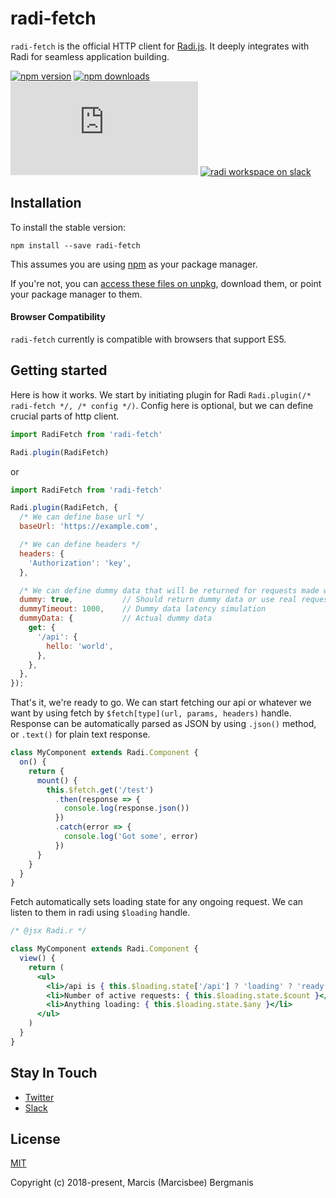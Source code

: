# radi-fetch

`radi-fetch` is the official HTTP client for [Radi.js](https://radi.js.org). It deeply integrates with Radi for seamless application building.

[![npm version](https://img.shields.io/npm/v/radi-fetch.svg?style=flat-square)](https://www.npmjs.com/package/radi-fetch)
[![npm downloads](https://img.shields.io/npm/dm/radi-fetch.svg?style=flat-square)](https://www.npmjs.com/package/radi-fetch)
[![gzip bundle size](http://img.badgesize.io/https://unpkg.com/radi-fetch@latest/dist/radi-fetch.min.js?compression=gzip&style=flat-square)](https://unpkg.com/radi-fetch@latest/dist/radi-fetch.js)
[![radi workspace on slack](https://img.shields.io/badge/slack-radijs-3eb891.svg?style=flat-square)](https://join.slack.com/t/radijs/shared_invite/enQtMjk3NTE2NjYxMTI2LWFmMTM5NTgwZDI5NmFlYzMzYmMxZjBhMGY0MGM2MzY5NmExY2Y0ODBjNDNmYjYxZWYxMjEyNjJhNjA5OTJjNzQ)


## Installation

To install the stable version:

```
npm install --save radi-fetch
```

This assumes you are using [npm](https://www.npmjs.com/) as your package manager.  

If you're not, you can [access these files on unpkg](https://unpkg.com/radi-fetch/dist/), download them, or point your package manager to them.

#### Browser Compatibility

`radi-fetch` currently is compatible with browsers that support ES5.

## Getting started

Here is how it works. We start by initiating plugin for Radi `Radi.plugin(/* radi-fetch */, /* config */)`. Config here is optional, but we can define crucial parts of http client.

```jsx
import RadiFetch from 'radi-fetch'

Radi.plugin(RadiFetch)
```

or

```jsx
import RadiFetch from 'radi-fetch'

Radi.plugin(RadiFetch, {
  /* We can define base url */
  baseUrl: 'https://example.com',

  /* We can define headers */
  headers: {
    'Authorization': 'key',
  },

  /* We can define dummy data that will be returned for requests made with radi-fetch */
  dummy: true,           // Should return dummy data or use real requests
  dummyTimeout: 1000,    // Dummy data latency simulation
  dummyData: {           // Actual dummy data
    get: {
      '/api': {
        hello: 'world',
      },
    },
  },
});
```

That's it, we're ready to go. We can start fetching our api or whatever we want by using fetch by `$fetch[type](url, params, headers)` handle.
Response can be automatically parsed as JSON by using `.json()` method, or `.text()` for plain text response.

```jsx
class MyComponent extends Radi.Component {
  on() {
    return {
      mount() {
        this.$fetch.get('/test')
          .then(response => {
            console.log(response.json())
          })
          .catch(error => {
            console.log('Got some', error)
          })
      }
    }
  }
}
```

Fetch automatically sets loading state for any ongoing request. We can listen to them in radi using `$loading` handle.

```jsx
/* @jsx Radi.r */

class MyComponent extends Radi.Component {
  view() {
    return (
      <ul>
        <li>/api is { this.$loading.state['/api'] ? 'loading' ? 'ready' }</li>
        <li>Number of active requests: { this.$loading.state.$count }</li>
        <li>Anything loading: { this.$loading.state.$any }</li>
      </ul>
    )
  }
}
```

## Stay In Touch

- [Twitter](https://twitter.com/radi_js)
- [Slack](https://join.slack.com/t/radijs/shared_invite/enQtMjk3NTE2NjYxMTI2LWFmMTM5NTgwZDI5NmFlYzMzYmMxZjBhMGY0MGM2MzY5NmExY2Y0ODBjNDNmYjYxZWYxMjEyNjJhNjA5OTJjNzQ)

## License

[MIT](http://opensource.org/licenses/MIT)

Copyright (c) 2018-present, Marcis (Marcisbee) Bergmanis
